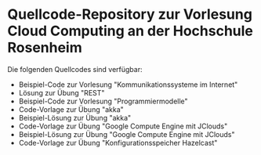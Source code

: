 Quellcode-Repository zur Vorlesung Cloud Computing an der Hochschule Rosenheim
==============================================================================

Die folgenden Quellcodes sind verfügbar:
 * Beispiel-Code zur Vorlesung "Kommunikationssysteme im Internet"
 * Lösung zur Übung "REST" 
 * Beispiel-Code zur Vorlesung "Programmiermodelle"
 * Code-Vorlage zur Übung "akka"
 * Beispiel-Lösung zur Übung "akka"
 * Code-Vorlage zur Übung "Google Compute Engine mit JClouds"
 * Beispiel-Lösung zur Übung "Google Compute Engine mit JClouds"
 * Code-Vorlage zur Übung "Konfigurationsspeicher Hazelcast"
